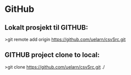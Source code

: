 # GitHub 

## Lokalt prosjekt til GITHUB:
\>git remote add origin https://github.com/uelarn/csvSrc.git

## GITHUB project clone to local:
\>git clone https://github.com/uelarn/csvSrc.git ./

